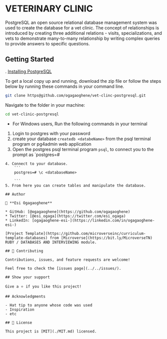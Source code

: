 # VETERINARY CLINIC
PostgreSQL an open source relational database management system was used to create the database for a vet clinic. The concept of relationships is introduced by creating three additional relations - visits, specializations, and vets to demonstrate many-to-many relationship by writing complex queries
to provide answers to specific questions.

## Getting Started
. [Installing PostgreSQL](https://www.postgresql.org/download/)

To get a local copy up and running, download the zip file or follow the steps below by running these commands in your command line.

~~~bash
git clone https@github.com/ogagaoghene/vet-clinc-postgresql.git
~~~

Navigate to the folder in your machine:

 ~~~bash
 cd vet-clinic-postgresql
 ~~~

- For Windows users, Run the following commands in your terminal

1. Login to postgres with your password
2. create your database `createdb <databeName>` from the psql terminal program or pg4admin web application
3. Open the postgres psql terminal program `psql`, to connect you to the prompt as
`postgres=#
```
4. Connect to your database.
    ```
    postgres=# \c <databaseName>
   
    ```
5. From here you can create tables and manipulate the database.

## Author

👤 **Esi Ogagaoghene**

* GitHub: [@ogagaoghene](https://github.com/ogagaoghene)
* Twitter: [@esi_ogaga](https://twitter.com/esi_ogaga)
* LinkedIn: [ogagaoghene-esi-](https://linkedin.com/in/ogagaoghene-esi-)

[Project Template](https://github.com/microverseinc/curriculum-template-databases) from [Microverse](https://bit.ly/MicroverseTN) RUBY / DATABASES AND INTERVIEWING module.

## 🤝 Contributing

Contributions, issues, and feature requests are welcome!

Feel free to check the [issues page](../../issues/).

## Show your support

Give a ⭐️ if you like this project!

## Acknowledgments

- Hat tip to anyone whose code was used
- Inspiration
- etc

## 📝 License

This project is [MIT](./MIT.md) licensed.
